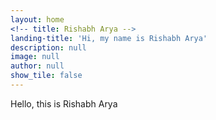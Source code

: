 ```yaml
---
layout: home
<!-- title: Rishabh Arya -->
landing-title: 'Hi, my name is Rishabh Arya'
description: null
image: null
author: null
show_tile: false
---
```


Hello, this is Rishabh Arya
